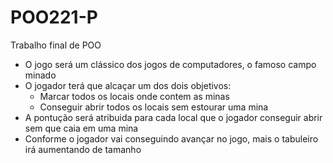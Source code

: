 # POO221-P
Trabalho final de POO

* O jogo será um clássico dos jogos de computadores, o famoso campo minado
* O jogador terá que alcaçar um dos dois objetivos:
    * Marcar todos os locais onde contem as minas
    * Conseguir abrir todos os locais sem estourar uma mina
* A pontução será atribuida para cada local que o jogador conseguir abrir sem que caia em uma mina
* Conforme o jogador vai conseguindo avançar no jogo, mais o tabuleiro irá aumentando de tamanho
